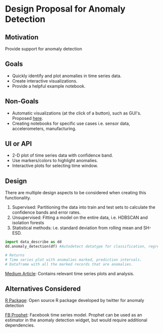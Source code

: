 # Design Proposal for Anomaly Detection

## Motivation
Provide support for anomaly detection
## Goals
* Quickly identify and plot anomalies in time series data.
* Create interactive visualizations.
* Provide a helpful example notebook.

## Non-Goals
* Automatic visualizations (at the click of a button), such as GUI's. Proposed [here](https://github.com/data-describe/data-describe/blob/master/docs/designs/UI.md).
* Creating notebooks for specific use cases i.e. sensor data, accelerometers, manufacturing.
## UI or API
* 2-D plot of time series data with confidence band. 
* Use markers/colors to highlight anomalies.
* Interactive plots for selecting time window.

## Design
There are multiple design aspects to be considered when creating this functionality.
1. Supervised: Partitioning the data into train and test sets to calculate the confidence bands and error rates.
2. Unsupervised: Fitting a model on the entire data, i.e. HDBSCAN and isolation forests
3. Statistical methods: i.e. standard deviation from rolling mean and SH-ESD.
```python
import data_describe as dd
dd.anomaly_detection(df) #Autodetect datatype for classification, regression, timeseries

# Returns
# Time series plot with anomalies marked, prediction intervals.
# Dataframe with all the marked records that are anomalies.
```
[Medium Article](https://towardsdatascience.com/anomaly-detection-with-time-series-forecasting-c34c6d04b24a): Contains relevant time series plots and analysis.
## Alternatives Considered
[R Package](https://github.com/twitter/AnomalyDetection): Open source R package developed by twitter for anomaly detection

[FB Prophet](https://towardsdatascience.com/anomaly-detection-time-series-4c661f6f165f): Facebook time series model. Prophet can be used as an estimator in the anomaly detection widget, but would require additional dependencies.
